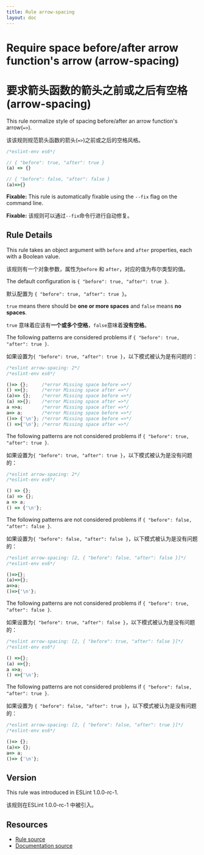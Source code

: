 ```yaml
---
title: Rule arrow-spacing
layout: doc
---
```

<!-- Note: No pull requests accepted for this file. See README.md in the root directory for details. -->
# Require space before/after arrow function's arrow (arrow-spacing)

# 要求箭头函数的箭头之前或之后有空格 (arrow-spacing)

This rule normalize style of spacing before/after an arrow function's arrow(`=>`).

该该规则规范箭头函数的箭头(`=>`)之前或之后的空格风格。

```js
/*eslint-env es6*/

// { "before": true, "after": true }
(a) => {}

// { "before": false, "after": false }
(a)=>{}
```

**Fixable:** This rule is automatically fixable using the `--fix` flag on the command line.

**Fixable:** 该规则可以通过`--fix`命令行进行自动修复。

## Rule Details

This rule takes an object argument with `before` and `after` properties, each with a Boolean value.

该规则有一个对象参数，属性为`before` 和 `after`，对应的值为布尔类型的值。

The default configuration is `{ "before": true, "after": true }`.

默认配置为 `{ "before": true, "after": true }`。

`true` means there should be **one or more spaces** and `false` means **no spaces**.

`true` 意味着应该有**一个或多个空格**，`false`意味着**没有空格**。

The following patterns are considered problems if `{ "before": true, "after": true }`.

如果设置为`{ "before": true, "after": true }`，以下模式被认为是有问题的：

```js
/*eslint arrow-spacing: 2*/
/*eslint-env es6*/

()=> {};     /*error Missing space before =>*/
() =>{};     /*error Missing space after =>*/
(a)=> {};    /*error Missing space before =>*/
(a) =>{};    /*error Missing space after =>*/
a =>a;       /*error Missing space after =>*/
a=> a;       /*error Missing space before =>*/
()=> {'\n'}; /*error Missing space before =>*/
() =>{'\n'}; /*error Missing space after =>*/
```

The following patterns are not considered problems if `{ "before": true, "after": true }`.

如果设置为`{ "before": true, "after": true }`，以下模式被认为是没有问题的：

```js
/*eslint arrow-spacing: 2*/
/*eslint-env es6*/

() => {};
(a) => {};
a => a;
() => {'\n'};
```

The following patterns are not considered problems if `{ "before": false, "after": false }`.

如果设置为`{ "before": false, "after": false }`，以下模式被认为是没有问题的：

```js
/*eslint arrow-spacing: [2, { "before": false, "after": false }]*/
/*eslint-env es6*/

()=>{};
(a)=>{};
a=>a;
()=>{'\n'};
```

The following patterns are not considered problems if `{ "before": true, "after": false }`.

如果设置为`{ "before": true, "after": false }`，以下模式被认为是没有问题的：

```js
/*eslint arrow-spacing: [2, { "before": true, "after": false }]*/
/*eslint-env es6*/

() =>{};
(a) =>{};
a =>a;
() =>{'\n'};
```

The following patterns are not considered problems if `{ "before": false, "after": true }`.

如果设置为 `{ "before": false, "after": true }`，以下模式被认为是没有问题的：

```js
/*eslint arrow-spacing: [2, { "before": false, "after": true }]*/
/*eslint-env es6*/

()=> {};
(a)=> {};
a=> a;
()=> {'\n'};
```

## Version

This rule was introduced in ESLint 1.0.0-rc-1.

该规则在ESLint 1.0.0-rc-1 中被引入。

## Resources

* [Rule source](https://github.com/eslint/eslint/tree/master/lib/rules/arrow-spacing.js)
* [Documentation source](https://github.com/eslint/eslint/tree/master/docs/rules/arrow-spacing.md)
